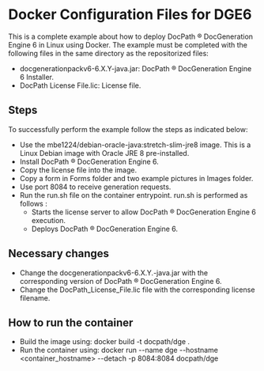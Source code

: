 # Docker Configuration Files for DGE6

This is a complete example about how to deploy DocPath ® DocGeneration Engine 6 in Linux using Docker. The example must be completed with the following files in the same directory as the repositorized files:

- docgenerationpackv6-6.X.Y-java.jar: DocPath ® DocGeneration Engine 6 Installer.
- DocPath License File.lic: License file.
 
## Steps 
To successfully perform the example follow the steps as indicated below:
- Use the mbe1224/debian-oracle-java:stretch-slim-jre8 image. This is a Linux Debian image with Oracle JRE 8 pre-installed.
- Install DocPath ® DocGeneration Engine 6.
- Copy the license file into the image.
- Copy a form in Forms folder and two example pictures in Images folder.
- Use port 8084 to receive generation requests.
- Run the run.sh file on the container entrypoint. run.sh is performed as follows :
  - Starts the license server to allow DocPath ® DocGeneration Engine 6 execution.
  - Deploys DocPath ® DocGeneration Engine 6.

## Necessary changes
- Change the docgenerationpackv6-6.X.Y.-java.jar with the corresponding version of DocPath ® DocGeneration Engine 6.
- Change the DocPath_License_File.lic file with the corresponding license filename.

## How to run the container
- Build the image using: docker build -t docpath/dge .
- Run the container using: docker run --name dge --hostname <container_hostname> --detach -p 8084:8084 docpath/dge

